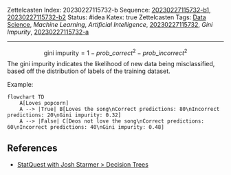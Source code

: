 Zettelcasten Index: 20230227115732-b
Sequence: [20230227115732-b1](20230227115732-b1.md), [20230227115732-b2](20230227115732-b2.md)
Status: #idea
Katex: true
Zettelcasten Tags: [Data Science](../map-of-content/Data%20Science.md), *Machine Learning*, *Artificial Intelligence*, [20230227115732](20230227115732.md), *Gini Impurity*, [20230227115732-a](20230227115732-a.md)

---

$$\text{gini impurity} = 1 - prob\_{correct}^2 - prob\_{incorrect}^2$$
The gini impurity indicates the likelihood of new data being misclassified, based off the distribution of labels of the training dataset.

Example:

````mermaid
flowchart TD
    A[Loves popcorn]
    A --> |True| B[Loves the song\nCorrect predictions: 80\nIncorrect predictions: 20\nGini impurity: 0.32]
    A --> |False| C[Deos not love the song\nCorrect predictions: 60\nIncorrect predictions: 40\nGini impurity: 0.48]
````

## References

* [StatQuest with Josh Starmer > Decision Trees](../references/StatQuest%20with%20Josh%20Starmer.md#decision-trees)
